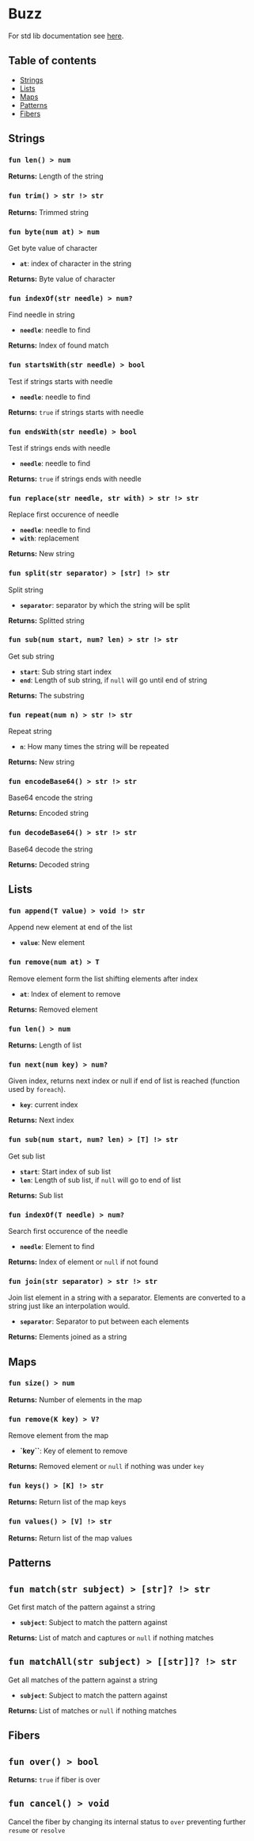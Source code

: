 # Buzz

For std lib documentation see [here](std.md).

## Table of contents

- [Strings](#strings)
- [Lists](#lists)
- [Maps](#maps)
- [Patterns](#patterns)
- [Fibers](#fibers)

## Strings

### `fun len() > num`
**Returns:** Length of the string

### `fun trim() > str !> str`
**Returns:** Trimmed string

### `fun byte(num at) > num`
Get byte value of character
- **`at`**: index of character in the string

**Returns:** Byte value of character

### `fun indexOf(str needle) > num?`
Find needle in string
- **`needle`**: needle to find

**Returns:** Index of found match

### `fun startsWith(str needle) > bool`
Test if strings starts with needle
- **`needle`**: needle to find

**Returns:** `true` if strings starts with needle

### `fun endsWith(str needle) > bool`
Test if strings ends with needle
- **`needle`**: needle to find

**Returns:** `true` if strings ends with needle


### `fun replace(str needle, str with) > str !> str`
Replace first occurence of needle
- **`needle`**: needle to find
- **`with`**: replacement

**Returns:** New string

### `fun split(str separator) > [str] !> str`
Split string
- **`separator`**: separator by which the string will be split

**Returns:** Splitted string

### `fun sub(num start, num? len) > str !> str`
Get sub string
- **`start`**: Sub string start index
- **`end`**: Length of sub string, if `null` will go until end of string

**Returns:** The substring

### `fun repeat(num n) > str !> str`
Repeat string
- **`n`**: How many times the string will be repeated

**Returns:** New string

### `fun encodeBase64() > str !> str`
Base64 encode the string

**Returns:** Encoded string


### `fun decodeBase64() > str !> str`
Base64 decode the string

**Returns:** Decoded string

## Lists

### `fun append(T value) > void !> str`
Append new element at end of the list
- **`value`**: New element

### `fun remove(num at) > T`
Remove element form the list shifting elements after index
- **`at`**: Index of element to remove

**Returns:** Removed element

### `fun len() > num`
**Returns:** Length of list

### `fun next(num key) > num?`
Given index, returns next index or null if end of list is reached (function used by `foreach`).
- **`key`**: current index

**Returns:** Next index

### `fun sub(num start, num? len) > [T] !> str`
Get sub list
- **`start`**: Start index of sub list
- **`len`**: Length of sub list, if `null` will go to end of list

**Returns:** Sub list

### `fun indexOf(T needle) > num?`
Search first occurence of the needle
- **`needle`**: Element to find

**Returns:** Index of element or `null` if not found

### `fun join(str separator) > str !> str`
Join list element in a string with a separator. Elements are converted to a string just like an interpolation would.
- **`separator`**: Separator to put between each elements

**Returns:** Elements joined as a string


## Maps

### `fun size() > num`
**Returns:** Number of elements in the map

### `fun remove(K key) > V?`
Remove element from the map
- **`key``**: Key of element to remove

**Returns:** Removed element or `null` if nothing was under `key`

### `fun keys() > [K] !> str`
**Returns:** Return list of the map keys

### `fun values() > [V] !> str`
**Returns:** Return list of the map values

## Patterns

## `fun match(str subject) > [str]? !> str`
Get first match of the pattern against a string
- **`subject`**: Subject to match the pattern against

**Returns:** List of match and captures or `null` if nothing matches

## `fun matchAll(str subject) > [[str]]? !> str`
Get all matches of the pattern against a string
- **`subject`**: Subject to match the pattern against

**Returns:** List of matches or `null` if nothing matches

## Fibers

## `fun over() > bool`
**Returns:** `true` if fiber is over

## `fun cancel() > void`
Cancel the fiber by changing its internal status to `over` preventing further `resume` or `resolve`